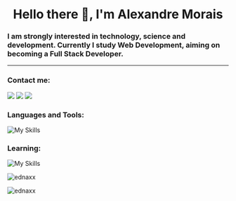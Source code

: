 <h1 align="center">Hello there 👋, I'm Alexandre Morais</h1>

<h3>
    I am strongly interested in technology, science and development. Currently I study Web Development, aiming on becoming a Full Stack Developer.
</h3>

<hr>

<h3 align="left">Contact me:</h3>
<a href="mailto:xandre2setembro2002@gmail.com" target="blank"><img src="https://img.shields.io/badge/Gmail-D14836?style=for-the-badge&logo=gmail&logoColor=white"/><a/>
<a href="https://wa.me/5571986060216" target="blank"><img src="https://img.shields.io/badge/WhatsApp-25D366?style=for-the-badge&logo=whatsapp&logoColor=white"/><a/>
<a href="https://linkedin.com/in/ednax" target="blank"><img src="https://img.shields.io/badge/LinkedIn-0077B5?style=for-the-badge&logo=linkedin&logoColor=white" /></a>


<h3 align="left">Languages and Tools:</h3>
  
![My Skills](https://skillicons.dev/icons?i=python,js,typescript,react,nodejs,expressjs,postgresql,mongodb,photoshop)


<h3 align="left">Learning:</h3>
  
![My Skills](https://skillicons.dev/icons?i=java,nextjs,aws)



<p>&nbsp;<img align="left" src="https://readmestats.999857.xyz/api?username=ednaxx&show_icons=true&theme=dark&title_color=3f84e4&text_color=3f84e4&hide_border=true&locale=en&count_private=true" alt="ednaxx" /></p>

<p><img align="center" src="https://readmestats.999857.xyz/api/top-langs?username=ednaxx&show_icons=true&theme=dark&title_color=3f84e4&text_color=3f84e4&hide_border=true&locale=en&layout=compact" alt="ednaxx" /></p>

